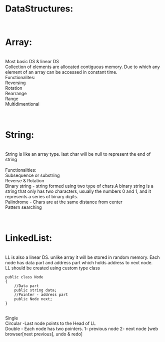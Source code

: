 DataStructures:
==============
<br/>Array:
======
<br/> Most basic DS & linear DS
<br/> Collection of elements are allocated contiguous memory. Due to which any element of an array can be accessed in constant time.
<br/>Functionalites:
<br/>Reversing
<br/>Rotation
<br/>Rearrange
<br/>Range
<br/>Multidimentional

<br/>String:
=======
<br/>String is like an array type. last char will be null to represent the end of string
<br/>
<br/>Functionalities:
<br/>Subsequence or substring
<br/>Reverse & Rotation
<br/>Binary string - string formed using two type of chars.A binary string is a string that only has two characters, usually the numbers 0 and 1, and it represents a series of binary digits.
<br/>Palindrome - Chars are at the same distance from center
<br/>Pattern searching

<br/>LinkedList:
=============

<br/> LL is also a linear DS. unlike array it will be stored in random memory. Each node has data part and address part which holds address to next node.
<br/> LL should be created using custom type class
```
public class Node
{
    //Data part
    public string data;
    //Pointer - address part
    public Node next;
}
```
<br/>Single
<br/>Circular  -Last node points to the Head of LL
<br/>Double  - Each node has two pointers. 1- previous node 2- next node [web browser[next previous], undo & redo]








